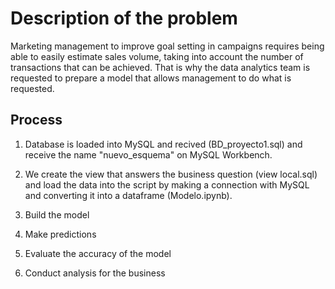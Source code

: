 
# Description of the problem

Marketing management to improve goal setting in campaigns requires being able to easily estimate sales volume, taking into account the number of transactions that can be achieved. That is why the data analytics team is requested to prepare a model that allows management to do what is requested.

## Process

1. Database is loaded into MySQL and recived (BD_proyecto1.sql) and receive the name "nuevo_esquema" on MySQL Workbench.

2. We create the view that answers the business question (view local.sql) and load the data into the script by making a connection with MySQL and converting it into a dataframe (Modelo.ipynb).

3. Build the model

4. Make predictions

5. Evaluate the accuracy of the model

6. Conduct analysis for the business
